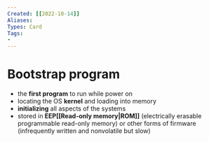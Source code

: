 ```yaml
---
Created: [[2022-10-14]]
Aliases: 
Types: Card
Tags: 
- 
---
```

# Bootstrap program
- the **first program** to run while power on
- locating the OS **kernel** and loading into memory
- **initializing** all aspects of the systems
- stored in **EEP[[Read-only memory|ROM]]** (electrically erasable programmable read-only memory) or other forms of firmware (infrequently written and nonvolatile but slow)